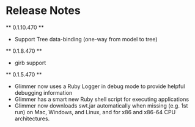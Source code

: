 # Release Notes

** 0.1.10.470 **
- Support Tree data-binding (one-way from model to tree)

** 0.1.8.470 **
- girb support

** 0.1.5.470 **
- Glimmer now uses a Ruby Logger in debug mode to provide helpful debugging information
- Glimmer has a smart new Ruby shell script for executing applications
- Glimmer now downloads swt.jar automatically when missing (e.g. 1st run) on Mac, Windows, and Linux, and for x86 and x86-64 CPU architectures.
